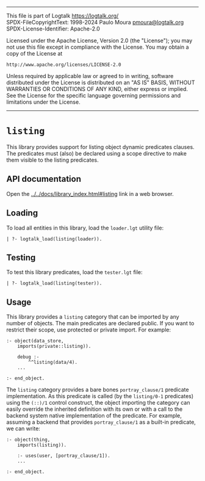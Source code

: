 ________________________________________________________________________

This file is part of Logtalk <https://logtalk.org/>  
SPDX-FileCopyrightText: 1998-2024 Paulo Moura <pmoura@logtalk.org>  
SPDX-License-Identifier: Apache-2.0

Licensed under the Apache License, Version 2.0 (the "License");
you may not use this file except in compliance with the License.
You may obtain a copy of the License at

    http://www.apache.org/licenses/LICENSE-2.0

Unless required by applicable law or agreed to in writing, software
distributed under the License is distributed on an "AS IS" BASIS,
WITHOUT WARRANTIES OR CONDITIONS OF ANY KIND, either express or implied.
See the License for the specific language governing permissions and
limitations under the License.
________________________________________________________________________


`listing`
=========

This library provides support for listing object dynamic predicates clauses.
The predicates must (also) be declared using a scope directive to make them
visible to the listing predicates.


API documentation
-----------------

Open the [../../docs/library_index.html#listing](../../docs/library_index.html#listing)
link in a web browser.


Loading
-------

To load all entities in this library, load the `loader.lgt` utility file:

	| ?- logtalk_load(listing(loader)).


Testing
-------

To test this library predicates, load the `tester.lgt` file:

	| ?- logtalk_load(listing(tester)).


Usage
-----

This library provides a `listing` category that can be imported by any number
of objects. The main predicates are declared public. If you want to restrict
their scope, use protected or private import. For example:

	:- object(data_store,
		imports(private::listing)).

		debug :-
			^^listing(data/4).
		...

	:- end_object.

The `listing` category provides a bare bones `portray_clause/1` predicate
implementation. As this predicate is called (by the `listing/0-1` predicates)
using the `(::)/1` control construct, the object importing the category can
easily override the inherited definition with its own or with a call to the
backend system native implementation of the predicate. For example, assuming
a backend that provides `portray_clause/1` as a built-in predicate, we can
write:

	:- object(thing,
		imports(listing)).

		:- uses(user, [portray_clause/1]).
		...

	:- end_object.
